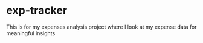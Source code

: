 # exp-tracker
This is for my expenses analysis project where I look at my expense data for meaningful insights
